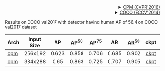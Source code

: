 <!-- [ALGORITHM] -->

<details>
<summary align="right"><a href="http://openaccess.thecvf.com/content_cvpr_2016/html/Wei_Convolutional_Pose_Machines_CVPR_2016_paper.html">CPM (CVPR'2016)</a></summary>

```bibtex
@inproceedings{wei2016convolutional,
  title={Convolutional pose machines},
  author={Wei, Shih-En and Ramakrishna, Varun and Kanade, Takeo and Sheikh, Yaser},
  booktitle={Proceedings of the IEEE conference on Computer Vision and Pattern Recognition},
  pages={4724--4732},
  year={2016}
}
```

</details>

<!-- [DATASET] -->

<details>
<summary align="right"><a href="https://link.springer.com/chapter/10.1007/978-3-319-10602-1_48">COCO (ECCV'2014)</a></summary>

```bibtex
@inproceedings{lin2014microsoft,
  title={Microsoft coco: Common objects in context},
  author={Lin, Tsung-Yi and Maire, Michael and Belongie, Serge and Hays, James and Perona, Pietro and Ramanan, Deva and Doll{\'a}r, Piotr and Zitnick, C Lawrence},
  booktitle={European conference on computer vision},
  pages={740--755},
  year={2014},
  organization={Springer}
}
```

</details>

Results on COCO val2017 with detector having human AP of 56.4 on COCO val2017 dataset

| Arch                                          | Input Size |  AP   | AP<sup>50</sup> | AP<sup>75</sup> |  AR   | AR<sup>50</sup> |                     ckpt                      |                      log                      |
| :-------------------------------------------- | :--------: | :---: | :-------------: | :-------------: | :---: | :-------------: | :-------------------------------------------: | :-------------------------------------------: |
| [cpm](/configs/body_2d_keypoint/topdown_heatmap/coco/td-hm_cpm_8xb64-210e_coco-256x192.py) |  256x192   | 0.623 |      0.858      |      0.706      | 0.685 |      0.902      | [ckpt](https://download.openmmlab.com/mmpose/top_down/cpm/cpm_coco_256x192-aa4ba095_20200817.pth) | [log](https://download.openmmlab.com/mmpose/top_down/cpm/cpm_coco_256x192_20200817.log.json) |
| [cpm](/configs/body_2d_keypoint/topdown_heatmap/coco/td-hm_cpm_8xb32-210e_coco-384x288.py) |  384x288   | 0.65  |      0.863      |      0.725      | 0.707 |      0.905      | [ckpt](https://download.openmmlab.com/mmpose/top_down/cpm/cpm_coco_384x288-80feb4bc_20200821.pth) | [log](https://download.openmmlab.com/mmpose/top_down/cpm/cpm_coco_384x288_20200821.log.json) |
